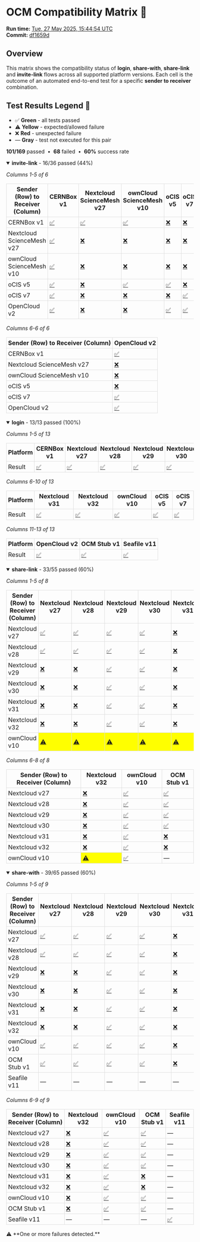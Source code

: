 # OCM Compatibility Matrix 🔄

<p><strong>Run&nbsp;time:</strong> <a href="https://github.com/pondersource/dev-stock/actions/runs/15279757562">Tue, 27 May 2025, 15:44:54 UTC</a><br><strong>Commit:</strong> <a href="https://github.com/pondersource/dev-stock/tree/df1659d7092bcf3a66dde8baf6c43080cdf8dd59">df1659d</a></p>

## Overview
This matrix shows the compatibility status of **login**, **share-with**, **share-link** and **invite-link** flows across all supported platform versions.
Each cell is the outcome of an automated end-to-end test for a specific **sender to receiver** combination.

## Test Results Legend 🎯
- ✅ **Green** - all tests passed
- ⚠️ **Yellow** - expected/allowed failure
- ❌ **Red** - unexpected failure
- — **Gray** - test not executed for this pair

<p><strong>101/169</strong> passed &nbsp;•&nbsp; <strong>68</strong> failed &nbsp;•&nbsp; <strong>60%</strong> success rate</p><details open>
<summary><strong>invite-link</strong> - 16/36 passed&nbsp;(44%)</summary>

<p><em>Columns 1-5 of 6</em></p><table style="border-collapse: collapse; width: 100%;">
  <thead>
    <tr><th style="border: 1px solid #ddd; padding: 4px;">Sender (Row) to Receiver (Column)</th><th style="border: 1px solid #ddd; padding: 4px;">CERNBox v1</th><th style="border: 1px solid #ddd; padding: 4px;">Nextcloud ScienceMesh v27</th><th style="border: 1px solid #ddd; padding: 4px;">ownCloud ScienceMesh v10</th><th style="border: 1px solid #ddd; padding: 4px;">oCIS v5</th><th style="border: 1px solid #ddd; padding: 4px;">oCIS v7</th></tr>
  </thead>
  <tbody>
    <tr><td style="border: 1px solid #ddd; padding: 4px;">CERNBox v1</td><td style="border: 1px solid #ddd; padding: 4px; "><a href="https://github.com/pondersource/dev-stock/actions/runs/15279760611">✅</a></td><td style="border: 1px solid #ddd; padding: 4px; "><a href="https://github.com/pondersource/dev-stock/actions/runs/15279760590">✅</a></td><td style="border: 1px solid #ddd; padding: 4px; "><a href="https://github.com/pondersource/dev-stock/actions/runs/15279760573">✅</a></td><td style="border: 1px solid #ddd; padding: 4px; "><a href="https://github.com/pondersource/dev-stock/actions/runs/15279760545">❌</a></td><td style="border: 1px solid #ddd; padding: 4px; "><a href="https://github.com/pondersource/dev-stock/actions/runs/15279760644">❌</a></td></tr>
    <tr><td style="border: 1px solid #ddd; padding: 4px;">Nextcloud ScienceMesh v27</td><td style="border: 1px solid #ddd; padding: 4px; "><a href="https://github.com/pondersource/dev-stock/actions/runs/15279760751">✅</a></td><td style="border: 1px solid #ddd; padding: 4px; "><a href="https://github.com/pondersource/dev-stock/actions/runs/15279760631">❌</a></td><td style="border: 1px solid #ddd; padding: 4px; "><a href="https://github.com/pondersource/dev-stock/actions/runs/15279760574">❌</a></td><td style="border: 1px solid #ddd; padding: 4px; "><a href="https://github.com/pondersource/dev-stock/actions/runs/15279760671">❌</a></td><td style="border: 1px solid #ddd; padding: 4px; "><a href="https://github.com/pondersource/dev-stock/actions/runs/15279852875">❌</a></td></tr>
    <tr><td style="border: 1px solid #ddd; padding: 4px;">ownCloud ScienceMesh v10</td><td style="border: 1px solid #ddd; padding: 4px; "><a href="https://github.com/pondersource/dev-stock/actions/runs/15279852739">✅</a></td><td style="border: 1px solid #ddd; padding: 4px; "><a href="https://github.com/pondersource/dev-stock/actions/runs/15279852597">❌</a></td><td style="border: 1px solid #ddd; padding: 4px; "><a href="https://github.com/pondersource/dev-stock/actions/runs/15279852603">❌</a></td><td style="border: 1px solid #ddd; padding: 4px; "><a href="https://github.com/pondersource/dev-stock/actions/runs/15279852666">❌</a></td><td style="border: 1px solid #ddd; padding: 4px; "><a href="https://github.com/pondersource/dev-stock/actions/runs/15279852740">❌</a></td></tr>
    <tr><td style="border: 1px solid #ddd; padding: 4px;">oCIS v5</td><td style="border: 1px solid #ddd; padding: 4px; "><a href="https://github.com/pondersource/dev-stock/actions/runs/15279852624">✅</a></td><td style="border: 1px solid #ddd; padding: 4px; "><a href="https://github.com/pondersource/dev-stock/actions/runs/15279852764">❌</a></td><td style="border: 1px solid #ddd; padding: 4px; "><a href="https://github.com/pondersource/dev-stock/actions/runs/15279933350">✅</a></td><td style="border: 1px solid #ddd; padding: 4px; "><a href="https://github.com/pondersource/dev-stock/actions/runs/15279933293">✅</a></td><td style="border: 1px solid #ddd; padding: 4px; "><a href="https://github.com/pondersource/dev-stock/actions/runs/15279933323">❌</a></td></tr>
    <tr><td style="border: 1px solid #ddd; padding: 4px;">oCIS v7</td><td style="border: 1px solid #ddd; padding: 4px; "><a href="https://github.com/pondersource/dev-stock/actions/runs/15279933432">✅</a></td><td style="border: 1px solid #ddd; padding: 4px; "><a href="https://github.com/pondersource/dev-stock/actions/runs/15279933353">❌</a></td><td style="border: 1px solid #ddd; padding: 4px; "><a href="https://github.com/pondersource/dev-stock/actions/runs/15279933303">❌</a></td><td style="border: 1px solid #ddd; padding: 4px; "><a href="https://github.com/pondersource/dev-stock/actions/runs/15279933298">❌</a></td><td style="border: 1px solid #ddd; padding: 4px; "><a href="https://github.com/pondersource/dev-stock/actions/runs/15279933436">✅</a></td></tr>
    <tr><td style="border: 1px solid #ddd; padding: 4px;">OpenCloud v2</td><td style="border: 1px solid #ddd; padding: 4px; "><a href="https://github.com/pondersource/dev-stock/actions/runs/15280012632">✅</a></td><td style="border: 1px solid #ddd; padding: 4px; "><a href="https://github.com/pondersource/dev-stock/actions/runs/15280012543">❌</a></td><td style="border: 1px solid #ddd; padding: 4px; "><a href="https://github.com/pondersource/dev-stock/actions/runs/15280012464">❌</a></td><td style="border: 1px solid #ddd; padding: 4px; "><a href="https://github.com/pondersource/dev-stock/actions/runs/15280012539">✅</a></td><td style="border: 1px solid #ddd; padding: 4px; "><a href="https://github.com/pondersource/dev-stock/actions/runs/15280012708">✅</a></td></tr>
  </tbody>
</table>
<p><em>Columns 6-6 of 6</em></p><table style="border-collapse: collapse; width: 100%;">
  <thead>
    <tr><th style="border: 1px solid #ddd; padding: 4px;">Sender (Row) to Receiver (Column)</th><th style="border: 1px solid #ddd; padding: 4px;">OpenCloud v2</th></tr>
  </thead>
  <tbody>
    <tr><td style="border: 1px solid #ddd; padding: 4px;">CERNBox v1</td><td style="border: 1px solid #ddd; padding: 4px; "><a href="https://github.com/pondersource/dev-stock/actions/runs/15279760639">✅</a></td></tr>
    <tr><td style="border: 1px solid #ddd; padding: 4px;">Nextcloud ScienceMesh v27</td><td style="border: 1px solid #ddd; padding: 4px; "><a href="https://github.com/pondersource/dev-stock/actions/runs/15279852615">❌</a></td></tr>
    <tr><td style="border: 1px solid #ddd; padding: 4px;">ownCloud ScienceMesh v10</td><td style="border: 1px solid #ddd; padding: 4px; "><a href="https://github.com/pondersource/dev-stock/actions/runs/15279852599">❌</a></td></tr>
    <tr><td style="border: 1px solid #ddd; padding: 4px;">oCIS v5</td><td style="border: 1px solid #ddd; padding: 4px; "><a href="https://github.com/pondersource/dev-stock/actions/runs/15279933367">❌</a></td></tr>
    <tr><td style="border: 1px solid #ddd; padding: 4px;">oCIS v7</td><td style="border: 1px solid #ddd; padding: 4px; "><a href="https://github.com/pondersource/dev-stock/actions/runs/15279933462">✅</a></td></tr>
    <tr><td style="border: 1px solid #ddd; padding: 4px;">OpenCloud v2</td><td style="border: 1px solid #ddd; padding: 4px; "><a href="https://github.com/pondersource/dev-stock/actions/runs/15280012493">✅</a></td></tr>
  </tbody>
</table>

</details>
<details open>
<summary><strong>login</strong> - 13/13 passed&nbsp;(100%)</summary>

<p><em>Columns 1-5 of 13</em></p><table style="border-collapse: collapse; width: 100%;">
  <thead>
    <tr><th style="border: 1px solid #ddd; padding: 4px;">Platform</th><th style="border: 1px solid #ddd; padding: 4px;">CERNBox v1</th><th style="border: 1px solid #ddd; padding: 4px;">Nextcloud v27</th><th style="border: 1px solid #ddd; padding: 4px;">Nextcloud v28</th><th style="border: 1px solid #ddd; padding: 4px;">Nextcloud v29</th><th style="border: 1px solid #ddd; padding: 4px;">Nextcloud v30</th></tr>
  </thead>
  <tbody>
    <tr><td style="border: 1px solid #ddd; padding: 4px;">Result</td><td style="border: 1px solid #ddd; padding: 4px; "><a href="https://github.com/pondersource/dev-stock/actions/runs/15280012496">✅</a></td><td style="border: 1px solid #ddd; padding: 4px; "><a href="https://github.com/pondersource/dev-stock/actions/runs/15280012580">✅</a></td><td style="border: 1px solid #ddd; padding: 4px; "><a href="https://github.com/pondersource/dev-stock/actions/runs/15280012585">✅</a></td><td style="border: 1px solid #ddd; padding: 4px; "><a href="https://github.com/pondersource/dev-stock/actions/runs/15280012504">✅</a></td><td style="border: 1px solid #ddd; padding: 4px; "><a href="https://github.com/pondersource/dev-stock/actions/runs/15280089471">✅</a></td></tr>
  </tbody>
</table>
<p><em>Columns 6-10 of 13</em></p><table style="border-collapse: collapse; width: 100%;">
  <thead>
    <tr><th style="border: 1px solid #ddd; padding: 4px;">Platform</th><th style="border: 1px solid #ddd; padding: 4px;">Nextcloud v31</th><th style="border: 1px solid #ddd; padding: 4px;">Nextcloud v32</th><th style="border: 1px solid #ddd; padding: 4px;">ownCloud v10</th><th style="border: 1px solid #ddd; padding: 4px;">oCIS v5</th><th style="border: 1px solid #ddd; padding: 4px;">oCIS v7</th></tr>
  </thead>
  <tbody>
    <tr><td style="border: 1px solid #ddd; padding: 4px;">Result</td><td style="border: 1px solid #ddd; padding: 4px; "><a href="https://github.com/pondersource/dev-stock/actions/runs/15280089464">✅</a></td><td style="border: 1px solid #ddd; padding: 4px; "><a href="https://github.com/pondersource/dev-stock/actions/runs/15280089668">✅</a></td><td style="border: 1px solid #ddd; padding: 4px; "><a href="https://github.com/pondersource/dev-stock/actions/runs/15280089520">✅</a></td><td style="border: 1px solid #ddd; padding: 4px; "><a href="https://github.com/pondersource/dev-stock/actions/runs/15280089544">✅</a></td><td style="border: 1px solid #ddd; padding: 4px; "><a href="https://github.com/pondersource/dev-stock/actions/runs/15280089622">✅</a></td></tr>
  </tbody>
</table>
<p><em>Columns 11-13 of 13</em></p><table style="border-collapse: collapse; width: 100%;">
  <thead>
    <tr><th style="border: 1px solid #ddd; padding: 4px;">Platform</th><th style="border: 1px solid #ddd; padding: 4px;">OpenCloud v2</th><th style="border: 1px solid #ddd; padding: 4px;">OCM Stub v1</th><th style="border: 1px solid #ddd; padding: 4px;">Seafile v11</th></tr>
  </thead>
  <tbody>
    <tr><td style="border: 1px solid #ddd; padding: 4px;">Result</td><td style="border: 1px solid #ddd; padding: 4px; "><a href="https://github.com/pondersource/dev-stock/actions/runs/15280089448">✅</a></td><td style="border: 1px solid #ddd; padding: 4px; "><a href="https://github.com/pondersource/dev-stock/actions/runs/15280089578">✅</a></td><td style="border: 1px solid #ddd; padding: 4px; "><a href="https://github.com/pondersource/dev-stock/actions/runs/15280089526">✅</a></td></tr>
  </tbody>
</table>

</details>
<details open>
<summary><strong>share-link</strong> - 33/55 passed&nbsp;(60%)</summary>

<p><em>Columns 1-5 of 8</em></p><table style="border-collapse: collapse; width: 100%;">
  <thead>
    <tr><th style="border: 1px solid #ddd; padding: 4px;">Sender (Row) to Receiver (Column)</th><th style="border: 1px solid #ddd; padding: 4px;">Nextcloud v27</th><th style="border: 1px solid #ddd; padding: 4px;">Nextcloud v28</th><th style="border: 1px solid #ddd; padding: 4px;">Nextcloud v29</th><th style="border: 1px solid #ddd; padding: 4px;">Nextcloud v30</th><th style="border: 1px solid #ddd; padding: 4px;">Nextcloud v31</th></tr>
  </thead>
  <tbody>
    <tr><td style="border: 1px solid #ddd; padding: 4px;">Nextcloud v27</td><td style="border: 1px solid #ddd; padding: 4px; "><a href="https://github.com/pondersource/dev-stock/actions/runs/15280089565">✅</a></td><td style="border: 1px solid #ddd; padding: 4px; "><a href="https://github.com/pondersource/dev-stock/actions/runs/15280158991">✅</a></td><td style="border: 1px solid #ddd; padding: 4px; "><a href="https://github.com/pondersource/dev-stock/actions/runs/15280159086">✅</a></td><td style="border: 1px solid #ddd; padding: 4px; "><a href="https://github.com/pondersource/dev-stock/actions/runs/15280159095">✅</a></td><td style="border: 1px solid #ddd; padding: 4px; "><a href="https://github.com/pondersource/dev-stock/actions/runs/15280159049">❌</a></td></tr>
    <tr><td style="border: 1px solid #ddd; padding: 4px;">Nextcloud v28</td><td style="border: 1px solid #ddd; padding: 4px; "><a href="https://github.com/pondersource/dev-stock/actions/runs/15280158986">✅</a></td><td style="border: 1px solid #ddd; padding: 4px; "><a href="https://github.com/pondersource/dev-stock/actions/runs/15280159107">✅</a></td><td style="border: 1px solid #ddd; padding: 4px; "><a href="https://github.com/pondersource/dev-stock/actions/runs/15280159022">✅</a></td><td style="border: 1px solid #ddd; padding: 4px; "><a href="https://github.com/pondersource/dev-stock/actions/runs/15280228343">✅</a></td><td style="border: 1px solid #ddd; padding: 4px; "><a href="https://github.com/pondersource/dev-stock/actions/runs/15280228262">❌</a></td></tr>
    <tr><td style="border: 1px solid #ddd; padding: 4px;">Nextcloud v29</td><td style="border: 1px solid #ddd; padding: 4px; "><a href="https://github.com/pondersource/dev-stock/actions/runs/15280228349">❌</a></td><td style="border: 1px solid #ddd; padding: 4px; "><a href="https://github.com/pondersource/dev-stock/actions/runs/15280228333">❌</a></td><td style="border: 1px solid #ddd; padding: 4px; "><a href="https://github.com/pondersource/dev-stock/actions/runs/15280228321">✅</a></td><td style="border: 1px solid #ddd; padding: 4px; "><a href="https://github.com/pondersource/dev-stock/actions/runs/15280228264">✅</a></td><td style="border: 1px solid #ddd; padding: 4px; "><a href="https://github.com/pondersource/dev-stock/actions/runs/15280228267">❌</a></td></tr>
    <tr><td style="border: 1px solid #ddd; padding: 4px;">Nextcloud v30</td><td style="border: 1px solid #ddd; padding: 4px; "><a href="https://github.com/pondersource/dev-stock/actions/runs/15280295317">❌</a></td><td style="border: 1px solid #ddd; padding: 4px; "><a href="https://github.com/pondersource/dev-stock/actions/runs/15280295312">❌</a></td><td style="border: 1px solid #ddd; padding: 4px; "><a href="https://github.com/pondersource/dev-stock/actions/runs/15280295313">✅</a></td><td style="border: 1px solid #ddd; padding: 4px; "><a href="https://github.com/pondersource/dev-stock/actions/runs/15280295439">✅</a></td><td style="border: 1px solid #ddd; padding: 4px; "><a href="https://github.com/pondersource/dev-stock/actions/runs/15280295354">❌</a></td></tr>
    <tr><td style="border: 1px solid #ddd; padding: 4px;">Nextcloud v31</td><td style="border: 1px solid #ddd; padding: 4px; "><a href="https://github.com/pondersource/dev-stock/actions/runs/15280359297">❌</a></td><td style="border: 1px solid #ddd; padding: 4px; "><a href="https://github.com/pondersource/dev-stock/actions/runs/15280359289">❌</a></td><td style="border: 1px solid #ddd; padding: 4px; "><a href="https://github.com/pondersource/dev-stock/actions/runs/15280359294">✅</a></td><td style="border: 1px solid #ddd; padding: 4px; "><a href="https://github.com/pondersource/dev-stock/actions/runs/15280359311">✅</a></td><td style="border: 1px solid #ddd; padding: 4px; "><a href="https://github.com/pondersource/dev-stock/actions/runs/15280359321">❌</a></td></tr>
    <tr><td style="border: 1px solid #ddd; padding: 4px;">Nextcloud v32</td><td style="border: 1px solid #ddd; padding: 4px; "><a href="https://github.com/pondersource/dev-stock/actions/runs/15280359388">❌</a></td><td style="border: 1px solid #ddd; padding: 4px; "><a href="https://github.com/pondersource/dev-stock/actions/runs/15280421779">❌</a></td><td style="border: 1px solid #ddd; padding: 4px; "><a href="https://github.com/pondersource/dev-stock/actions/runs/15280421787">✅</a></td><td style="border: 1px solid #ddd; padding: 4px; "><a href="https://github.com/pondersource/dev-stock/actions/runs/15280421794">✅</a></td><td style="border: 1px solid #ddd; padding: 4px; "><a href="https://github.com/pondersource/dev-stock/actions/runs/15280421798">❌</a></td></tr>
    <tr><td style="border: 1px solid #ddd; padding: 4px;">ownCloud v10</td><td style="border: 1px solid #ddd; padding: 4px; background-color: yellow;"><a href="https://github.com/pondersource/dev-stock/actions/runs/15280421821">⚠️</a></td><td style="border: 1px solid #ddd; padding: 4px; background-color: yellow;"><a href="https://github.com/pondersource/dev-stock/actions/runs/15280421883">⚠️</a></td><td style="border: 1px solid #ddd; padding: 4px; background-color: yellow;"><a href="https://github.com/pondersource/dev-stock/actions/runs/15280421790">⚠️</a></td><td style="border: 1px solid #ddd; padding: 4px; background-color: yellow;"><a href="https://github.com/pondersource/dev-stock/actions/runs/15280484470">⚠️</a></td><td style="border: 1px solid #ddd; padding: 4px; background-color: yellow;"><a href="https://github.com/pondersource/dev-stock/actions/runs/15280484474">⚠️</a></td></tr>
  </tbody>
</table>
<p><em>Columns 6-8 of 8</em></p><table style="border-collapse: collapse; width: 100%;">
  <thead>
    <tr><th style="border: 1px solid #ddd; padding: 4px;">Sender (Row) to Receiver (Column)</th><th style="border: 1px solid #ddd; padding: 4px;">Nextcloud v32</th><th style="border: 1px solid #ddd; padding: 4px;">ownCloud v10</th><th style="border: 1px solid #ddd; padding: 4px;">OCM Stub v1</th></tr>
  </thead>
  <tbody>
    <tr><td style="border: 1px solid #ddd; padding: 4px;">Nextcloud v27</td><td style="border: 1px solid #ddd; padding: 4px; "><a href="https://github.com/pondersource/dev-stock/actions/runs/15280159205">❌</a></td><td style="border: 1px solid #ddd; padding: 4px; "><a href="https://github.com/pondersource/dev-stock/actions/runs/15280159043">✅</a></td><td style="border: 1px solid #ddd; padding: 4px; "><a href="https://github.com/pondersource/dev-stock/actions/runs/15280159028">✅</a></td></tr>
    <tr><td style="border: 1px solid #ddd; padding: 4px;">Nextcloud v28</td><td style="border: 1px solid #ddd; padding: 4px; "><a href="https://github.com/pondersource/dev-stock/actions/runs/15280228263">❌</a></td><td style="border: 1px solid #ddd; padding: 4px; "><a href="https://github.com/pondersource/dev-stock/actions/runs/15280228301">✅</a></td><td style="border: 1px solid #ddd; padding: 4px; "><a href="https://github.com/pondersource/dev-stock/actions/runs/15280228265">✅</a></td></tr>
    <tr><td style="border: 1px solid #ddd; padding: 4px;">Nextcloud v29</td><td style="border: 1px solid #ddd; padding: 4px; "><a href="https://github.com/pondersource/dev-stock/actions/runs/15280295355">❌</a></td><td style="border: 1px solid #ddd; padding: 4px; "><a href="https://github.com/pondersource/dev-stock/actions/runs/15280295369">✅</a></td><td style="border: 1px solid #ddd; padding: 4px; "><a href="https://github.com/pondersource/dev-stock/actions/runs/15280295336">✅</a></td></tr>
    <tr><td style="border: 1px solid #ddd; padding: 4px;">Nextcloud v30</td><td style="border: 1px solid #ddd; padding: 4px; "><a href="https://github.com/pondersource/dev-stock/actions/runs/15280295340">❌</a></td><td style="border: 1px solid #ddd; padding: 4px; "><a href="https://github.com/pondersource/dev-stock/actions/runs/15280295329">✅</a></td><td style="border: 1px solid #ddd; padding: 4px; "><a href="https://github.com/pondersource/dev-stock/actions/runs/15280359308">✅</a></td></tr>
    <tr><td style="border: 1px solid #ddd; padding: 4px;">Nextcloud v31</td><td style="border: 1px solid #ddd; padding: 4px; "><a href="https://github.com/pondersource/dev-stock/actions/runs/15280359382">❌</a></td><td style="border: 1px solid #ddd; padding: 4px; "><a href="https://github.com/pondersource/dev-stock/actions/runs/15280359287">✅</a></td><td style="border: 1px solid #ddd; padding: 4px; "><a href="https://github.com/pondersource/dev-stock/actions/runs/15280359364">❌</a></td></tr>
    <tr><td style="border: 1px solid #ddd; padding: 4px;">Nextcloud v32</td><td style="border: 1px solid #ddd; padding: 4px; "><a href="https://github.com/pondersource/dev-stock/actions/runs/15280421851">❌</a></td><td style="border: 1px solid #ddd; padding: 4px; "><a href="https://github.com/pondersource/dev-stock/actions/runs/15280421811">✅</a></td><td style="border: 1px solid #ddd; padding: 4px; "><a href="https://github.com/pondersource/dev-stock/actions/runs/15280421774">❌</a></td></tr>
    <tr><td style="border: 1px solid #ddd; padding: 4px;">ownCloud v10</td><td style="border: 1px solid #ddd; padding: 4px; background-color: yellow;"><a href="https://github.com/pondersource/dev-stock/actions/runs/15280484458">⚠️</a></td><td style="border: 1px solid #ddd; padding: 4px; "><a href="https://github.com/pondersource/dev-stock/actions/runs/15280484477">✅</a></td><td style="border: 1px solid #ddd; padding: 4px;">—</td></tr>
  </tbody>
</table>

</details>
<details open>
<summary><strong>share-with</strong> - 39/65 passed&nbsp;(60%)</summary>

<p><em>Columns 1-5 of 9</em></p><table style="border-collapse: collapse; width: 100%;">
  <thead>
    <tr><th style="border: 1px solid #ddd; padding: 4px;">Sender (Row) to Receiver (Column)</th><th style="border: 1px solid #ddd; padding: 4px;">Nextcloud v27</th><th style="border: 1px solid #ddd; padding: 4px;">Nextcloud v28</th><th style="border: 1px solid #ddd; padding: 4px;">Nextcloud v29</th><th style="border: 1px solid #ddd; padding: 4px;">Nextcloud v30</th><th style="border: 1px solid #ddd; padding: 4px;">Nextcloud v31</th></tr>
  </thead>
  <tbody>
    <tr><td style="border: 1px solid #ddd; padding: 4px;">Nextcloud v27</td><td style="border: 1px solid #ddd; padding: 4px; "><a href="https://github.com/pondersource/dev-stock/actions/runs/15280484521">✅</a></td><td style="border: 1px solid #ddd; padding: 4px; "><a href="https://github.com/pondersource/dev-stock/actions/runs/15280484481">✅</a></td><td style="border: 1px solid #ddd; padding: 4px; "><a href="https://github.com/pondersource/dev-stock/actions/runs/15280484467">✅</a></td><td style="border: 1px solid #ddd; padding: 4px; "><a href="https://github.com/pondersource/dev-stock/actions/runs/15280484487">✅</a></td><td style="border: 1px solid #ddd; padding: 4px; "><a href="https://github.com/pondersource/dev-stock/actions/runs/15280484518">❌</a></td></tr>
    <tr><td style="border: 1px solid #ddd; padding: 4px;">Nextcloud v28</td><td style="border: 1px solid #ddd; padding: 4px; "><a href="https://github.com/pondersource/dev-stock/actions/runs/15280549656">✅</a></td><td style="border: 1px solid #ddd; padding: 4px; "><a href="https://github.com/pondersource/dev-stock/actions/runs/15280549686">✅</a></td><td style="border: 1px solid #ddd; padding: 4px; "><a href="https://github.com/pondersource/dev-stock/actions/runs/15280549677">✅</a></td><td style="border: 1px solid #ddd; padding: 4px; "><a href="https://github.com/pondersource/dev-stock/actions/runs/15280549605">✅</a></td><td style="border: 1px solid #ddd; padding: 4px; "><a href="https://github.com/pondersource/dev-stock/actions/runs/15280549558">❌</a></td></tr>
    <tr><td style="border: 1px solid #ddd; padding: 4px;">Nextcloud v29</td><td style="border: 1px solid #ddd; padding: 4px; "><a href="https://github.com/pondersource/dev-stock/actions/runs/15280615099">❌</a></td><td style="border: 1px solid #ddd; padding: 4px; "><a href="https://github.com/pondersource/dev-stock/actions/runs/15280615217">❌</a></td><td style="border: 1px solid #ddd; padding: 4px; "><a href="https://github.com/pondersource/dev-stock/actions/runs/15280615253">✅</a></td><td style="border: 1px solid #ddd; padding: 4px; "><a href="https://github.com/pondersource/dev-stock/actions/runs/15280615108">✅</a></td><td style="border: 1px solid #ddd; padding: 4px; "><a href="https://github.com/pondersource/dev-stock/actions/runs/15280615070">❌</a></td></tr>
    <tr><td style="border: 1px solid #ddd; padding: 4px;">Nextcloud v30</td><td style="border: 1px solid #ddd; padding: 4px; "><a href="https://github.com/pondersource/dev-stock/actions/runs/15280615125">❌</a></td><td style="border: 1px solid #ddd; padding: 4px; "><a href="https://github.com/pondersource/dev-stock/actions/runs/15280615064">❌</a></td><td style="border: 1px solid #ddd; padding: 4px; "><a href="https://github.com/pondersource/dev-stock/actions/runs/15280679329">✅</a></td><td style="border: 1px solid #ddd; padding: 4px; "><a href="https://github.com/pondersource/dev-stock/actions/runs/15280679291">✅</a></td><td style="border: 1px solid #ddd; padding: 4px; "><a href="https://github.com/pondersource/dev-stock/actions/runs/15280679325">❌</a></td></tr>
    <tr><td style="border: 1px solid #ddd; padding: 4px;">Nextcloud v31</td><td style="border: 1px solid #ddd; padding: 4px; "><a href="https://github.com/pondersource/dev-stock/actions/runs/15280679242">❌</a></td><td style="border: 1px solid #ddd; padding: 4px; "><a href="https://github.com/pondersource/dev-stock/actions/runs/15280679308">❌</a></td><td style="border: 1px solid #ddd; padding: 4px; "><a href="https://github.com/pondersource/dev-stock/actions/runs/15280679284">✅</a></td><td style="border: 1px solid #ddd; padding: 4px; "><a href="https://github.com/pondersource/dev-stock/actions/runs/15280679292">✅</a></td><td style="border: 1px solid #ddd; padding: 4px; "><a href="https://github.com/pondersource/dev-stock/actions/runs/15280743017">❌</a></td></tr>
    <tr><td style="border: 1px solid #ddd; padding: 4px;">Nextcloud v32</td><td style="border: 1px solid #ddd; padding: 4px; "><a href="https://github.com/pondersource/dev-stock/actions/runs/15280742887">❌</a></td><td style="border: 1px solid #ddd; padding: 4px; "><a href="https://github.com/pondersource/dev-stock/actions/runs/15280742878">❌</a></td><td style="border: 1px solid #ddd; padding: 4px; "><a href="https://github.com/pondersource/dev-stock/actions/runs/15280742914">✅</a></td><td style="border: 1px solid #ddd; padding: 4px; "><a href="https://github.com/pondersource/dev-stock/actions/runs/15280742889">✅</a></td><td style="border: 1px solid #ddd; padding: 4px; "><a href="https://github.com/pondersource/dev-stock/actions/runs/15280742897">❌</a></td></tr>
    <tr><td style="border: 1px solid #ddd; padding: 4px;">ownCloud v10</td><td style="border: 1px solid #ddd; padding: 4px; "><a href="https://github.com/pondersource/dev-stock/actions/runs/15280800496">✅</a></td><td style="border: 1px solid #ddd; padding: 4px; "><a href="https://github.com/pondersource/dev-stock/actions/runs/15280800542">✅</a></td><td style="border: 1px solid #ddd; padding: 4px; "><a href="https://github.com/pondersource/dev-stock/actions/runs/15280800477">✅</a></td><td style="border: 1px solid #ddd; padding: 4px; "><a href="https://github.com/pondersource/dev-stock/actions/runs/15280800464">✅</a></td><td style="border: 1px solid #ddd; padding: 4px; "><a href="https://github.com/pondersource/dev-stock/actions/runs/15280800543">❌</a></td></tr>
    <tr><td style="border: 1px solid #ddd; padding: 4px;">OCM Stub v1</td><td style="border: 1px solid #ddd; padding: 4px; "><a href="https://github.com/pondersource/dev-stock/actions/runs/15280859216">✅</a></td><td style="border: 1px solid #ddd; padding: 4px; "><a href="https://github.com/pondersource/dev-stock/actions/runs/15280859044">✅</a></td><td style="border: 1px solid #ddd; padding: 4px; "><a href="https://github.com/pondersource/dev-stock/actions/runs/15280859047">✅</a></td><td style="border: 1px solid #ddd; padding: 4px; "><a href="https://github.com/pondersource/dev-stock/actions/runs/15280859108">✅</a></td><td style="border: 1px solid #ddd; padding: 4px; "><a href="https://github.com/pondersource/dev-stock/actions/runs/15280859048">❌</a></td></tr>
    <tr><td style="border: 1px solid #ddd; padding: 4px;">Seafile v11</td><td style="border: 1px solid #ddd; padding: 4px;">—</td><td style="border: 1px solid #ddd; padding: 4px;">—</td><td style="border: 1px solid #ddd; padding: 4px;">—</td><td style="border: 1px solid #ddd; padding: 4px;">—</td><td style="border: 1px solid #ddd; padding: 4px;">—</td></tr>
  </tbody>
</table>
<p><em>Columns 6-9 of 9</em></p><table style="border-collapse: collapse; width: 100%;">
  <thead>
    <tr><th style="border: 1px solid #ddd; padding: 4px;">Sender (Row) to Receiver (Column)</th><th style="border: 1px solid #ddd; padding: 4px;">Nextcloud v32</th><th style="border: 1px solid #ddd; padding: 4px;">ownCloud v10</th><th style="border: 1px solid #ddd; padding: 4px;">OCM Stub v1</th><th style="border: 1px solid #ddd; padding: 4px;">Seafile v11</th></tr>
  </thead>
  <tbody>
    <tr><td style="border: 1px solid #ddd; padding: 4px;">Nextcloud v27</td><td style="border: 1px solid #ddd; padding: 4px; "><a href="https://github.com/pondersource/dev-stock/actions/runs/15280484621">❌</a></td><td style="border: 1px solid #ddd; padding: 4px; "><a href="https://github.com/pondersource/dev-stock/actions/runs/15280549551">✅</a></td><td style="border: 1px solid #ddd; padding: 4px; "><a href="https://github.com/pondersource/dev-stock/actions/runs/15280549543">✅</a></td><td style="border: 1px solid #ddd; padding: 4px;">—</td></tr>
    <tr><td style="border: 1px solid #ddd; padding: 4px;">Nextcloud v28</td><td style="border: 1px solid #ddd; padding: 4px; "><a href="https://github.com/pondersource/dev-stock/actions/runs/15280549562">❌</a></td><td style="border: 1px solid #ddd; padding: 4px; "><a href="https://github.com/pondersource/dev-stock/actions/runs/15280549548">✅</a></td><td style="border: 1px solid #ddd; padding: 4px; "><a href="https://github.com/pondersource/dev-stock/actions/runs/15280549583">✅</a></td><td style="border: 1px solid #ddd; padding: 4px;">—</td></tr>
    <tr><td style="border: 1px solid #ddd; padding: 4px;">Nextcloud v29</td><td style="border: 1px solid #ddd; padding: 4px; "><a href="https://github.com/pondersource/dev-stock/actions/runs/15280615087">❌</a></td><td style="border: 1px solid #ddd; padding: 4px; "><a href="https://github.com/pondersource/dev-stock/actions/runs/15280615233">✅</a></td><td style="border: 1px solid #ddd; padding: 4px; "><a href="https://github.com/pondersource/dev-stock/actions/runs/15280615245">✅</a></td><td style="border: 1px solid #ddd; padding: 4px;">—</td></tr>
    <tr><td style="border: 1px solid #ddd; padding: 4px;">Nextcloud v30</td><td style="border: 1px solid #ddd; padding: 4px; "><a href="https://github.com/pondersource/dev-stock/actions/runs/15280679271">❌</a></td><td style="border: 1px solid #ddd; padding: 4px; "><a href="https://github.com/pondersource/dev-stock/actions/runs/15280679318">✅</a></td><td style="border: 1px solid #ddd; padding: 4px; "><a href="https://github.com/pondersource/dev-stock/actions/runs/15280679260">✅</a></td><td style="border: 1px solid #ddd; padding: 4px;">—</td></tr>
    <tr><td style="border: 1px solid #ddd; padding: 4px;">Nextcloud v31</td><td style="border: 1px solid #ddd; padding: 4px; "><a href="https://github.com/pondersource/dev-stock/actions/runs/15280742949">❌</a></td><td style="border: 1px solid #ddd; padding: 4px; "><a href="https://github.com/pondersource/dev-stock/actions/runs/15280742917">✅</a></td><td style="border: 1px solid #ddd; padding: 4px; "><a href="https://github.com/pondersource/dev-stock/actions/runs/15280742981">❌</a></td><td style="border: 1px solid #ddd; padding: 4px;">—</td></tr>
    <tr><td style="border: 1px solid #ddd; padding: 4px;">Nextcloud v32</td><td style="border: 1px solid #ddd; padding: 4px; "><a href="https://github.com/pondersource/dev-stock/actions/runs/15280742886">❌</a></td><td style="border: 1px solid #ddd; padding: 4px; "><a href="https://github.com/pondersource/dev-stock/actions/runs/15280800526">✅</a></td><td style="border: 1px solid #ddd; padding: 4px; "><a href="https://github.com/pondersource/dev-stock/actions/runs/15280800472">❌</a></td><td style="border: 1px solid #ddd; padding: 4px;">—</td></tr>
    <tr><td style="border: 1px solid #ddd; padding: 4px;">ownCloud v10</td><td style="border: 1px solid #ddd; padding: 4px; "><a href="https://github.com/pondersource/dev-stock/actions/runs/15280800469">❌</a></td><td style="border: 1px solid #ddd; padding: 4px; "><a href="https://github.com/pondersource/dev-stock/actions/runs/15280800489">✅</a></td><td style="border: 1px solid #ddd; padding: 4px; "><a href="https://github.com/pondersource/dev-stock/actions/runs/15280800475">✅</a></td><td style="border: 1px solid #ddd; padding: 4px;">—</td></tr>
    <tr><td style="border: 1px solid #ddd; padding: 4px;">OCM Stub v1</td><td style="border: 1px solid #ddd; padding: 4px; "><a href="https://github.com/pondersource/dev-stock/actions/runs/15280859105">❌</a></td><td style="border: 1px solid #ddd; padding: 4px; "><a href="https://github.com/pondersource/dev-stock/actions/runs/15280859223">✅</a></td><td style="border: 1px solid #ddd; padding: 4px; "><a href="https://github.com/pondersource/dev-stock/actions/runs/15280859046">✅</a></td><td style="border: 1px solid #ddd; padding: 4px;">—</td></tr>
    <tr><td style="border: 1px solid #ddd; padding: 4px;">Seafile v11</td><td style="border: 1px solid #ddd; padding: 4px;">—</td><td style="border: 1px solid #ddd; padding: 4px;">—</td><td style="border: 1px solid #ddd; padding: 4px;">—</td><td style="border: 1px solid #ddd; padding: 4px; "><a href="https://github.com/pondersource/dev-stock/actions/runs/15280859042">✅</a></td></tr>
  </tbody>
</table>

</details>
⚠️ **One or more failures detected.**